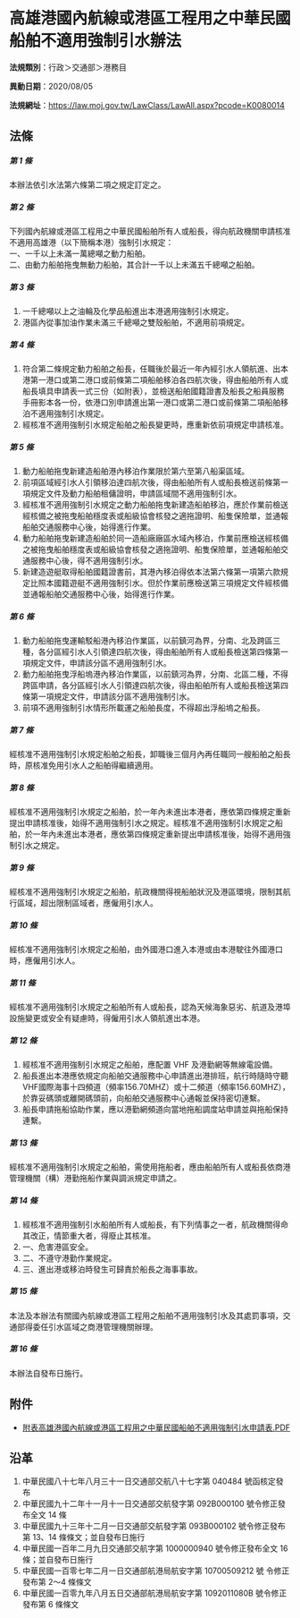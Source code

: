 # 高雄港國內航線或港區工程用之中華民國船舶不適用強制引水辦法



**法規類別**：行政＞交通部＞港務目

**異動日期**：2020/08/05  

**法規網址**：https://law.moj.gov.tw/LawClass/LawAll.aspx?pcode=K0080014



## 法條
##### 第 1 條
本辦法依引水法第六條第二項之規定訂定之。

##### 第 2 條
下列國內航線或港區工程用之中華民國船舶所有人或船長，得向航政機關申請核准不適用高雄港（以下簡稱本港）強制引水規定：  
一、一千以上未滿一萬總噸之動力船舶。  
二、由動力船舶拖曳無動力船舶，其合計一千以上未滿五千總噸之船舶。

##### 第 3 條
1. 一千總噸以上之油輪及化學品船進出本港適用強制引水規定。
1. 港區內從事加油作業未滿三千總噸之雙殼船舶，不適用前項規定。

##### 第 4 條
1. 符合第二條規定動力船舶之船長，任職後於最近一年內經引水人領航進、出本港第一港口或第二港口或前條第二項船舶移泊各四航次後，得由船舶所有人或船長填具申請表一式三份（如附表），並檢送船舶國籍證書及船長之船員服務手冊影本各一份，依港口別申請進出第一港口或第二港口或前條第二項船舶移泊不適用強制引水規定。
1. 經核准不適用強制引水規定船舶之船長變更時，應重新依前項規定申請核准。

##### 第 5 條
1. 動力船舶拖曳新建造船舶港內移泊作業限於第六至第八船渠區域。
1. 前項區域經引水人引領移泊達四航次後，得由船舶所有人或船長檢送前條第一項規定文件及動力船舶租傭證明，申請區域間不適用強制引水。
1. 經核准不適用強制引水規定之動力船舶拖曳新建造船舶移泊，應於作業前檢送經核備之被拖曳船舶穩度表或船級協會核發之適拖證明、船隻保險單，並通報船舶交通服務中心後，始得進行作業。
1. 動力船舶拖曳新建造船舶於同一造船廠廠區水域內移泊，作業前應檢送經核備之被拖曳船舶穩度表或船級協會核發之適拖證明、船隻保險單，並通報船舶交通服務中心後，得不適用強制引水。
1. 新建造遊艇取得船舶國籍證書前，其港內移泊得依本法第六條第一項第六款規定比照本國籍遊艇不適用強制引水。但於作業前應檢送第三項規定文件經核備並通報船舶交通服務中心後，始得進行作業。

##### 第 6 條
1. 動力船舶拖曳運輸駁船港內移泊作業區，以前鎮河為界，分南、北及跨區三種，各分區經引水人引領達四航次後，得由船舶所有人或船長檢送第四條第一項規定文件，申請該分區不適用強制引水。
1. 動力船舶拖曳浮船塢港內移泊作業區，以前鎮河為界，分南、北區二種，不得跨區申請，各分區經引水人引領達四航次後，得由船舶所有人或船長檢送第四條第一項規定文件，申請該分區不適用強制引水。
1. 前項不適用強制引水情形所載運之船舶長度，不得超出浮船塢之船長。

##### 第 7 條
經核准不適用強制引水規定船舶之船長，卸職後三個月內再任職同一艘船舶之船長時，原核准免用引水人之船舶得繼續適用。

##### 第 8 條
經核准不適用強制引水規定之船舶，於一年內未進出本港者，應依第四條規定重新提出申請核准後，始得不適用強制引水之規定。經核准不適用強制引水規定之船舶，於一年內未進出本港者，應依第四條規定重新提出申請核准後，始得不適用強制引水之規定。

##### 第 9 條
經核准不適用強制引水規定之船舶，航政機關得視船舶狀況及港區環境，限制其航行區域，超出限制區域者，應僱用引水人。

##### 第 10 條
經核准不適用強制引水規定之船舶，由外國港口進入本港或由本港駛往外國港口時，應僱用引水人。

##### 第 11 條
經核准不適用強制引水規定之船舶所有人或船長，認為天候海象惡劣、航道及港埠設施變更或安全有疑慮時，得僱用引水人領航進出本港。

##### 第 12 條
1. 經核准不適用強制引水規定之船舶，應配置 VHF  及港勤網等無線電設備。
1. 船長進出本港應依規定向船舶交通服務中心申請進出港排班，航行時隨時守聽VHF國際海事十四頻道（頻率156.70MHZ）或十二頻道（頻率156.60MHZ），於靠妥碼頭或離開碼頭前，向船舶交通服務中心通報並保持密切連繫。
1. 船長申請拖船協助作業，應以港勤網頻道向當地拖船調度站申請並與拖船保持連繫。

##### 第 13 條
經核准不適用強制引水規定之船舶，需使用拖船者，應由船舶所有人或船長依商港管理機關（構）港勤拖船作業與調派規定申請之。

##### 第 14 條
1. 經核准不適用強制引水船舶所有人或船長，有下列情事之一者，航政機關得命其改正，情節重大者，得廢止其核准。
1. 一、危害港區安全。
1. 二、不遵守港勤作業規定。
1. 三、進出港或移泊時發生可歸責於船長之海事事故。

##### 第 15 條
本法及本辦法有關國內航線或港區工程用之船舶不適用強制引水及其處罰事項，交通部得委任引水區域之商港管理機關辦理。

##### 第 16 條
本辦法自發布日施行。
## 附件
* [附表高雄港國內航線或港區工程用之中華民國船舶不適用強制引水申請表.PDF](https://law.moj.gov.tw/LawClass/LawGetFile.ashx?FileId=0000211777)
## 沿革
1. 中華民國八十七年八月三十一日交通部交航八十七字第 040484 號函核定發布
1. 中華民國九十二年十一月十一日交通部交航發字第 092B000100 號令修正發布全文 14 條
1. 中華民國九十三年十二月一日交通部交航發字第 093B000102 號令修正發布第 13、14 條條文；並自發布日施行
1. 中華民國一百年二月九日交通部交航字第 1000000940 號令修正發布全文 16 條；並自發布日施行
1. 中華民國一百零七年二月一日交通部航港局航安字第 10700509212  號 令修正發布第 2～4 條條文
1. 中華民國一百零九年八月五日交通部航港局航安字第 1092011080B  號令修正發布第 6  條條文
